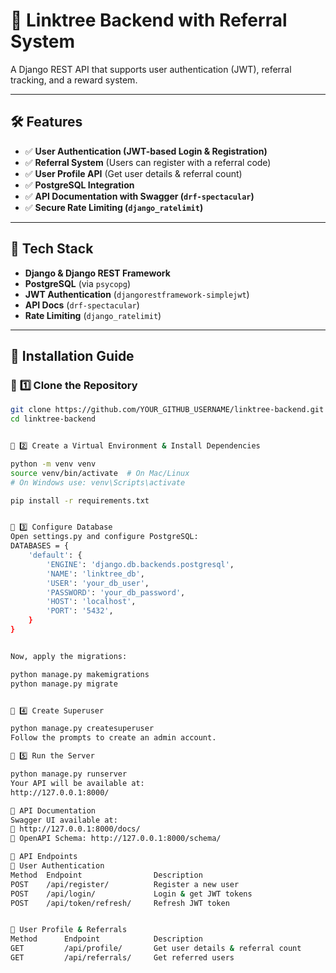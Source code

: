 # 🚀 Linktree Backend with Referral System  

A Django REST API that supports user authentication (JWT), referral tracking, and a reward system.

---

## 🛠 Features
- ✅ **User Authentication (JWT-based Login & Registration)**
- ✅ **Referral System** (Users can register with a referral code)
- ✅ **User Profile API** (Get user details & referral count)
- ✅ **PostgreSQL Integration**
- ✅ **API Documentation with Swagger (`drf-spectacular`)**
- ✅ **Secure Rate Limiting (`django_ratelimit`)**

---

## 📌 Tech Stack
- **Django & Django REST Framework**
- **PostgreSQL** (via `psycopg`)
- **JWT Authentication** (`djangorestframework-simplejwt`)
- **API Docs** (`drf-spectacular`)
- **Rate Limiting** (`django_ratelimit`)

---

## 🚀 Installation Guide  

### 🔹 **1️⃣ Clone the Repository**
```bash
git clone https://github.com/YOUR_GITHUB_USERNAME/linktree-backend.git
cd linktree-backend


🔹 2️⃣ Create a Virtual Environment & Install Dependencies

python -m venv venv
source venv/bin/activate  # On Mac/Linux
# On Windows use: venv\Scripts\activate

pip install -r requirements.txt


🔹 3️⃣ Configure Database
Open settings.py and configure PostgreSQL:
DATABASES = {
    'default': {
        'ENGINE': 'django.db.backends.postgresql',
        'NAME': 'linktree_db',
        'USER': 'your_db_user',
        'PASSWORD': 'your_db_password',
        'HOST': 'localhost',
        'PORT': '5432',
    }
}


Now, apply the migrations:

python manage.py makemigrations
python manage.py migrate


🔹 4️⃣ Create Superuser

python manage.py createsuperuser
Follow the prompts to create an admin account.

🔹 5️⃣ Run the Server

python manage.py runserver
Your API will be available at:
http://127.0.0.1:8000/

📜 API Documentation
Swagger UI available at:
🔹 http://127.0.0.1:8000/docs/
🔹 OpenAPI Schema: http://127.0.0.1:8000/schema/

📌 API Endpoints
🔹 User Authentication
Method	Endpoint	            Description
POST	/api/register/	        Register a new user
POST	/api/login/	            Login & get JWT tokens
POST	/api/token/refresh/	    Refresh JWT token


🔹 User Profile & Referrals
Method	    Endpoint	        Description
GET	        /api/profile/	    Get user details & referral count
GET	        /api/referrals/	    Get referred users